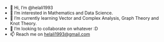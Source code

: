 - 👋 Hi, I’m @helali1993
- 👀 I’m interested in Mathematics and Data Science.
- 🌱 I’m currently learning Vector and Complex Analysis, Graph Theory and Knot Theory.
- 💞️ I’m looking to collaborate on whatever :D
- 📫 Reach me on helali1993@gmail.com

<!---
helali1993/helali1993 is a ✨ special ✨ repository because its `README.md` (this file) appears on your GitHub profile.
You can click the Preview link to take a look at your changes.
--->
